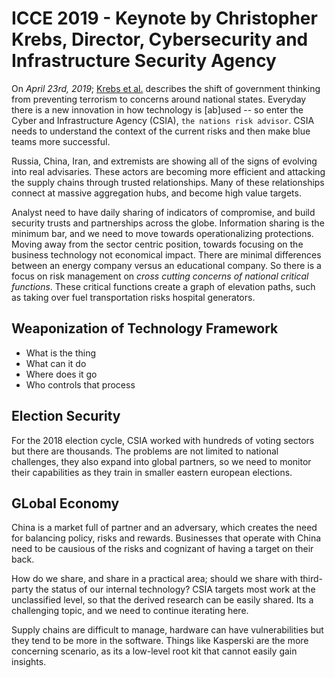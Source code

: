 # ICCE 2019 - Keynote by Christopher Krebs, Director, Cybersecurity and Infrastructure Security Agency

On _April 23rd, 2019_; [Krebs et al.](https://www.youtube.com/watch?v=aVfcgNhHSDM) describes the shift of government thinking from preventing terrorism to concerns around national states.  Everyday there is a new innovation in how technology is [ab]used -- so enter the Cyber and Infrastructure Agency (CSIA), `the nations risk advisor`.  CSIA needs to understand the context of the current risks and then make blue teams more successful.

Russia, China, Iran, and extremists are showing all of the signs of evolving into real advisaries.  These actors are becoming more efficient and attacking the supply chains through trusted relationships.  Many of these relationships connect at massive aggregation hubs, and become high value targets.  

Analyst need to have daily sharing of indicators of compromise, and build security trusts and partnerships across the globe.  Information sharing is the minimum bar, and we need to move towards operationalizing protections.  Moving away from the sector centric position, towards focusing on the business technology not economical impact.  There are minimal differences between an energy company versus an educational company.  So there is a focus on risk management on _cross cutting concerns of national critical functions_.  These critical functions create a graph of elevation paths, such as taking over fuel transportation risks hospital generators.

## Weaponization of Technology Framework

- What is the thing
- What can it do
- Where does it go
- Who controls that process

## Election Security

For the 2018 election cycle, CSIA worked with hundreds of voting sectors but there are thousands.  The problems are not limited to national challenges, they also expand into global partners, so we need to monitor their capabilities as they train in smaller eastern european elections.

## GLobal Economy

China is a market full of partner and an adversary, which creates the need for balancing policy, risks and rewards.  Businesses that operate with China need to be causious of the risks and cognizant of having a target on their back.  

How do we share, and share in a practical area; should we share with third-party the status of our internal technology?  CSIA targets most work at the unclassified level, so that the derived research can be easily shared.  Its a challenging topic, and we need to continue iterating here.

Supply chains are difficult to manage, hardware can have vulnerabilities but they tend to be more in the software.  Things like Kasperski are the more concerning scenario, as its a low-level root kit that cannot easily gain insights.

